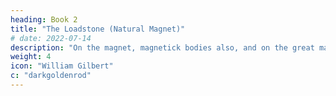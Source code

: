 ```yaml
---
heading: Book 2
title: "The Loadstone (Natural Magnet)"
# date: 2022-07-14
description: "On the magnet, magnetick bodies also, and on the great magnet the earth: a new physiology, demonstrated by many arguments & experiments"
weight: 4
icon: "William Gilbert"
c: "darkgoldenrod"
---
```


